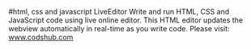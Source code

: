 #html, css and javascript LiveEditor
Write and run HTML, CSS and JavaScript code using live online editor. This HTML editor updates the webview automatically in real-time as you write code.
Please visit: www.codshub.com
